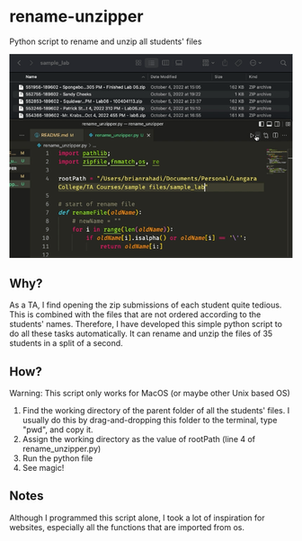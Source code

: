 # rename-unzipper
Python script to rename and unzip all students' files

![Demo](demo.gif)

## Why?
As a TA, I find opening the zip submissions of each student quite tedious. This is combined with the files that are not ordered according to the students' names. Therefore, I have developed this simple python script to do all these tasks automatically. It can rename and unzip the files of 35 students in a split of a second.

## How?
Warning: This script only works for MacOS (or maybe other Unix based OS)
1. Find the working directory of the parent folder of all the students' files. I usually do this by drag-and-dropping this folder to the terminal, type "pwd", and copy it.
2. Assign the working directory as the value of rootPath (line 4 of rename_unzipper.py)
3. Run the python file
4. See magic!

## Notes
Although I programmed this script alone, I took a lot of inspiration for websites, especially all the functions that are imported from os.

